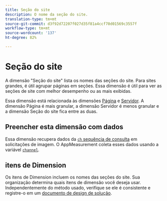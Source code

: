 ```yaml
---
title: Seção do site
description: O nome da seção do site.
translation-type: tm+mt
source-git-commit: d3f92d72207f027d35f81a4ccf70d01569c3557f
workflow-type: tm+mt
source-wordcount: '137'
ht-degree: 82%

---
```



# Seção do site

A dimensão &quot;Seção do site&quot; lista os nomes das seções do site. Para sites grandes, é útil agrupar páginas em seções. Essa dimensão é útil para ver as seções de site com melhor desempenho ou as mais exibidas.

Essa dimensão está relacionada às dimensões [Página](page.md) e [Servidor](server.md). A dimensão Página é mais granular, a dimensão Servidor é menos granular e a dimensão Seção do site fica entre as duas.

## Preencher esta dimensão com dados

Essa dimensão recupera dados da [`ch` sequência de consulta](/help/implement/validate/query-parameters.md) em solicitações de imagem. O AppMeasurement coleta esses dados usando a variável [`channel`](/help/implement/vars/page-vars/channel.md).

## itens de Dimension

Os itens de Dimension incluem os nomes das seções do site. Sua organização determina quais itens de dimensão você deseja usar. Independentemente do método usado, verifique se ele é consistente e registre-o em um [documento de design de solução](/help/implement/prepare/solution-design.md).
